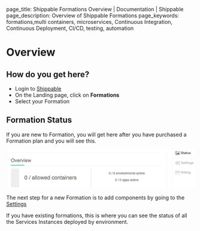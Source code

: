 page_title: Shippable Formations Overview | Documentation | Shippable
page_description: Overview of Shippable Formations
page_keywords: formations,multi containers, microservices, Continuous Integration, Continuous Deployment, CI/CD, testing, automation

# Overview

## How do you get here?

- Login to [Shippable](https://shippable.com)
- On the Landing page, click on **Formations**
- Select your Formation

## Formation Status

If you are new to Formation, you will get here after you have purchased a Formation plan and you will see this.

![formation add](images/add_formation_status.gif)

The next step for a new Formation is to add components by going to the [Settings](formation_settings.md)

If you have existing formations, this is where you can see the status of all the Services Instances deployed by environment.

